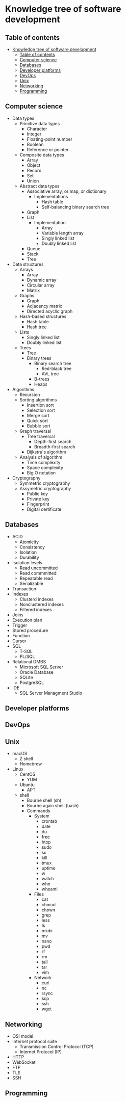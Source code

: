 # Knowledge tree of software development

## Table of cоntents

- [Knowledge tree of software development](#knowledge-tree-of-software-development)
  - [Table of cоntents](#table-of-cоntents)
  - [Computer science](#computer-science)
  - [Databases](#databases)
  - [Developer platforms](#developer-platforms)
  - [DevOps](#devops)
  - [Unix](#unix)
  - [Networking](#networking)
  - [Programming](#programming)

## Computer science

- Data types
  - Primitive data types
    - Character
    - Integer
    - Floating-point number
    - Boolean
    - Reference or pointer
  - Composite data types
    - Array
    - Object
    - Record
    - Set
    - Union
  - Abstract data types
    - Associative array, or map, or dictionary
      - Implementations
        - Hash table
        - Self-balancing binary search tree
    - Graph
    - List
      - Implementation
        - Array
        - Variable length array
        - Singly linked list
        - Doubly linked list
    - Queue
    - Stack
    - Tree
- Data structures
  - Arrays
    - Array
    - Dynamic array
    - Circular array
    - Matrix
  - Graphs
    - Graph
    - Adjacency matrix
    - Directed acyclic graph
  - Hash-based structures
    - Hash table
    - Hash tree
  - Lists
    - Singly linked list
    - Doubly linked list
  - Trees
    - Tree
    - Binary trees
      - Binary search tree
        - Red-black tree
        - AVL tree
      - B-trees
      - Heaps
- Algorithms
  - Recursion
  - Sorting algorithms
    - Insertion sort
    - Selection sort
    - Merge sort
    - Quick sort
    - Bubble sort
  - Graph traversal
    - Tree traversal
      - Depth-first search
      - Breadth-first search
    - Dijkstra's algorithm
  - Analysis of algorithm
    - Time complexity
    - Space complexity
    - Big O notation
- Cryptography
  - Symmetric cryptography
  - Assymetric cryptography
    - Public key
    - Private key
    - Fingerprint
    - Digital certificate

## Databases

- ACID
  - Atomicity
  - Consistency
  - Isolation
  - Durability
- Isolation levels
  - Read uncommitted
  - Read commmitted
  - Repeatable read
  - Serializable
- Transaction
- Indexes
  - Clusterd indexes
  - Nonclustered indexes
  - Filtered indexes
- Joins
- Execution plan
- Trigger
- Stored procedure
- Function
- Cursor
- SQL
  - T-SQL
  - PL/SQL
- Relational DMBS
  - Microsoft SQL Server
  - Oracle Database
  - SQLite
  - PostgreSQL
- IDE
  - SQL Server Managment Studio

## Developer platforms

## DevOps

## Unix

- macOS
  - Z shell
  - Homebrew
- Linux
  - CentOS
    - YUM
  - Ubuntu
    - APT
  - shell
    - Bourne shell (sh)
    - Bourne again shell (bash)
    - Commands
      - System
        - crontab
        - date
        - du
        - free
        - htop
        - sudo
        - su
        - kill
        - tmux
        - uptime
        - w
        - watch
        - who
        - whoami
      - Files
        - cat
        - chmod
        - chown
        - grep
        - less
        - ls
        - mkdir
        - mv
        - nano
        - pwd
        - rf
        - rm
        - tail
        - tar
        - vim
      - Network
        - curl
        - nc
        - rsync
        - scp
        - ssh
        - wget

## Networking

- OSI model
- Internet protocol suite
  - Transmission Control Protocol (TCP)
  - Internet Protocol (IP)
- HTTP
- WebSocket
- FTP
- TLS
- SSH

## Programming
